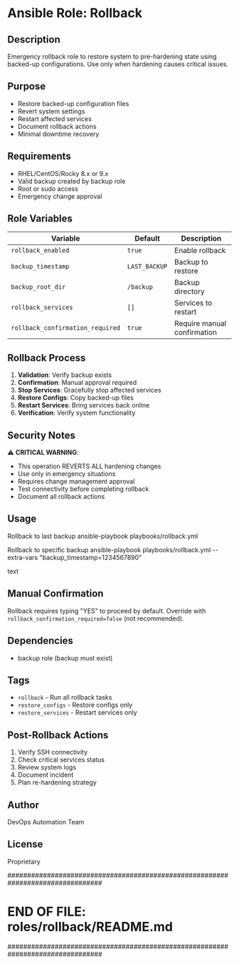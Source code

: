 # Ansible Role: Rollback

## Description

Emergency rollback role to restore system to pre-hardening state using backed-up configurations. Use only when hardening causes critical issues.

## Purpose

- Restore backed-up configuration files
- Revert system settings
- Restart affected services
- Document rollback actions
- Minimal downtime recovery

## Requirements

- RHEL/CentOS/Rocky 8.x or 9.x
- Valid backup created by backup role
- Root or sudo access
- Emergency change approval

## Role Variables

| Variable | Default | Description |
|----------|---------|-------------|
| `rollback_enabled` | `true` | Enable rollback |
| `backup_timestamp` | `LAST_BACKUP` | Backup to restore |
| `backup_root_dir` | `/backup` | Backup directory |
| `rollback_services` | `[]` | Services to restart |
| `rollback_confirmation_required` | `true` | Require manual confirmation |

## Rollback Process

1. **Validation**: Verify backup exists
2. **Confirmation**: Manual approval required
3. **Stop Services**: Gracefully stop affected services
4. **Restore Configs**: Copy backed-up files
5. **Restart Services**: Bring services back online
6. **Verification**: Verify system functionality

## Security Notes

⚠️ **CRITICAL WARNING**:
- This operation REVERTS ALL hardening changes
- Use only in emergency situations
- Requires change management approval
- Test connectivity before completing rollback
- Document all rollback actions

## Usage

Rollback to last backup
ansible-playbook playbooks/rollback.yml

Rollback to specific backup
ansible-playbook playbooks/rollback.yml --extra-vars "backup_timestamp=1234567890"

text

## Manual Confirmation

Rollback requires typing "YES" to proceed by default.
Override with `rollback_confirmation_required=false` (not recommended).

## Dependencies

- backup role (backup must exist)

## Tags

- `rollback` - Run all rollback tasks
- `restore_configs` - Restore configs only
- `restore_services` - Restart services only

## Post-Rollback Actions

1. Verify SSH connectivity
2. Check critical services status
3. Review system logs
4. Document incident
5. Plan re-hardening strategy

## Author

DevOps Automation Team

## License

Proprietary

################################################################################
# END OF FILE: roles/rollback/README.md
################################################################################